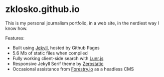 # zklosko.github.io

This is my personal journalism portfolio, in a web site, in the nerdiest way
I know how.

Features:

- Built using [Jekyll](https://www.jekyllrb.com), hosted by Github Pages
- 5.6 Mb of static files when compiled
- Fully working client-side search with [Lunr.js](https://www.lunrjs.com)
- Responsive Jekyll Serif theme by [Zerostatic](https://www.zerostatic.io/)
- Occasional assistance from [Forestry.io](https://www.forestry.io/) as a headless CMS
